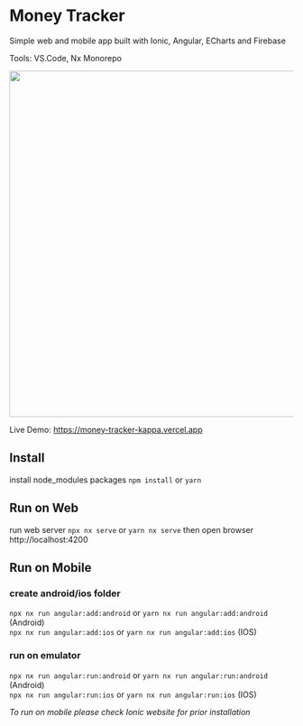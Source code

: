 # Money Tracker

Simple web and mobile app built with Ionic, Angular, ECharts and Firebase

Tools: VS.Code, Nx Monorepo

<p style="text-align: center;"><img src="https://raw.githubusercontent.com/madipta/money-tracker/main/ss/money-tracker.png" width="614"></p>


Live Demo: https://money-tracker-kappa.vercel.app

## Install

install node_modules packages
`npm install` or `yarn`   

## Run on Web

run web server `npx nx serve` or `yarn nx serve` then open browser http://localhost:4200   

## Run on Mobile

### create android/ios folder
`npx nx run angular:add:android` or `yarn nx run angular:add:android` (Android)   
`npx nx run angular:add:ios` or `yarn nx run angular:add:ios` (IOS)   

### run on emulator
`npx nx run angular:run:android` or `yarn nx run angular:run:android` (Android)   
`npx nx run angular:run:ios` or `yarn nx run angular:run:ios` (IOS)   

<p><i>To run on mobile please check Ionic website for prior installation</i></p>
